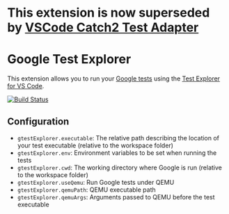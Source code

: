 # This extension is now superseded by [VSCode Catch2 Test Adapter](https://github.com/matepek/vscode-catch2-test-adapter)

# Google Test Explorer

This extension allows you to run your [Google tests](https://github.com/google/googletest) using the 
[Test Explorer for VS Code](https://marketplace.visualstudio.com/items?itemName=hbenl.vscode-test-explorer).

[![Build Status](https://travis-ci.com/OpenNingia/vscode-google-test-adapter.svg?branch=master)](https://travis-ci.com/OpenNingia/vscode-google-test-adapter)

## Configuration

* `gtestExplorer.executable`: The relative path describing the location of your test executable (relative to the workspace folder)
* `gtestExplorer.env`: Environment variables to be set when running the tests
* `gtestExplorer.cwd`: The working directory where Google is run (relative to the workspace folder)
* `gtestExplorer.useQemu`: Run Google tests under QEMU
* `gtestExplorer.qemuPath`: QEMU executable path
* `gtestExplorer.qemuArgs`: Arguments passed to QEMU before the test executable
